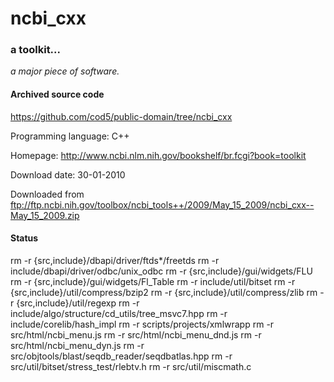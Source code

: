 # ncbi_cxx #

### a toolkit... ###

*a major piece of software.*

#### Archived source code ####
https://github.com/cod5/public-domain/tree/ncbi_cxx

Programming language: C++

Homepage: http://www.ncbi.nlm.nih.gov/bookshelf/br.fcgi?book=toolkit

Download date: 30-01-2010

Downloaded from ftp://ftp.ncbi.nih.gov/toolbox/ncbi_tools++/2009/May_15_2009/ncbi_cxx--May_15_2009.zip

#### Status ####
rm -r {src,include}/dbapi/driver/ftds*/freetds
rm -r include/dbapi/driver/odbc/unix_odbc
rm -r  {src,include}/gui/widgets/FLU
rm -r {src,include}/gui/widgets/Fl_Table
rm -r include/util/bitset
rm -r {src,include}/util/compress/bzip2
rm -r {src,include}/util/compress/zlib
rm -r {src,include}/util/regexp
rm -r include/algo/structure/cd_utils/tree_msvc7.hpp
rm -r include/corelib/hash_impl
rm -r scripts/projects/xmlwrapp
rm -r src/html/ncbi_menu.js
rm -r src/html/ncbi_menu_dnd.js
rm -r src/html/ncbi_menu_dyn.js
rm -r src/objtools/blast/seqdb_reader/seqdbatlas.hpp
rm -r src/util/bitset/stress_test/rlebtv.h
rm -r src/util/miscmath.c

